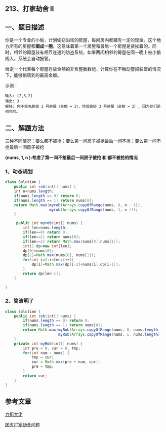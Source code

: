 ## 213、打家劫舍 II

## 一、题目描述

你是一个专业的小偷，计划偷窃沿街的房屋，每间房内都藏有一定的现金。这个地方所有的房屋都**围成一圈**，这意味着第一个房屋和最后一个房屋是紧挨着的。同时，相邻的房屋装有相互连通的防盗系统，如果两间相邻的房屋在同一晚上被小偷闯入，系统会自动报警。

给定一个代表每个房屋存放金额的非负整数数组，计算你在不触动警报装置的情况下，能够偷窃到的最高金额。

示例：

```
输入: [2,3,2]
输出: 3
解释: 你不能先偷窃 1 号房屋（金额 = 2），然后偷窃 3 号房屋（金额 = 2）, 因为他们是相邻的。
```



## 二、解题方法

三种不同情况：要么都不被抢；要么第一间房子被抢最后一间不抢；要么第一间不抢最后一间房子被抢

**(nums, 1, n ):考虑了第一间不抢最后一间房子被抢 和  都不被抢的情况**

### 1、动态规划

```java
class Solution {
    public int rob(int[] nums) {
    int n=nums.length;  
    if(nums.length == 0) return 0;
    if(nums.length == 1) return nums[0];
    return Math.max(myrob(Arrays.copyOfRange(nums, 0, n - 1)), 
                    myrob(Arrays.copyOfRange(nums, 1, n )));
    }

     public int myrob(int[] nums) {
        int len=nums.length;
        if(len==0) return 0;
        if(len==1) return nums[0]; 
        if(len==2) return Math.max(nums[0],nums[1]);
        int[] dp=new int[len];
        dp[0]=nums[0];
        dp[1]=Math.max(nums[0], nums[1]);
        for(int i=2;i<len;i++){
            dp[i]=Math.max(dp[i-2]+nums[i],dp[i-1]);
        }
        return dp[len-1];
    }
        
}
```



### 2、简洁明了

```java
class Solution {
    public int rob(int[] nums) {
        if(nums.length == 0) return 0;
        if(nums.length == 1) return nums[0];
        return Math.max(myRob(Arrays.copyOfRange(nums, 0, nums.length - 1)), 
                        myRob(Arrays.copyOfRange(nums, 1, nums.length)));
    }
    private int myRob(int[] nums) {
        int pre = 0, cur = 0, tmp;
        for(int num : nums) {
            tmp = cur;
            cur = Math.max(pre + num, cur);
            pre = tmp;
        }
        return cur;
    }
}
```





## 参考文章

[力扣大佬](https://leetcode-cn.com/problems/house-robber-ii/solution/213-da-jia-jie-she-iidong-tai-gui-hua-jie-gou-hua-/)

[团灭打家劫舍问题](https://leetcode-cn.com/problems/house-robber-ii/solution/tong-yong-si-lu-tuan-mie-da-jia-jie-she-wen-ti-by-/)





